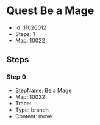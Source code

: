 # Quest Be a Mage

- Id: 11020012
- Steps: 1
- Map: 10022

## Steps

### Step 0
- StepName:  Be a Mage
- Map:  10022
- Trace:  
- Type:  branch
- Content:  move


